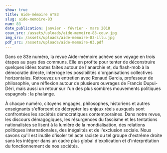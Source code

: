 ```yaml
---
show: true
title: Aide-mémoire n°83
slug: aide-memoire-83
num: 83
date_publication: janvier - février - mars 2018
couv_src: /assets/uploads/aide-memoire-83-couv.jpg
img_src: /assets/uploads/aide-memoire-83-illu.jpg
pdf_src: /assets/uploads/aide-memoire-83.pdf
---
```

Dans ce 83e numéro, la revue Aide-mémoire achève son voyage en trois étapes au pays des communs. Elle en profite pour tenter de déconstruire quelques idées toutes faites autour de l'anarchie et, du flash-mob à la démocratie directe, interroge les possibilités d'organisations collectives horizontales. Retrouvez un entretien avec Renaud Garcia, professeur de philosophie, une réflexion autour de plusieurs ouvrages de Francis Dupui-Déri, mais aussi un retour sur l'un des plus sombres mouvements politiques espagnols : la phalange.



À chaque numéro, citoyens engagés, philosophes, historiens et autres enseignants s'efforcent de décrypter les enjeux réels auxquels sont confrontées les sociétés démocratiques contemporaines. Dans notre revue, les discours démagogiques, les résurgences du fascisme et les tentations nationalistes se lisent à la lumière de la mondialisation, des relations politiques internationales, des inégalités et de l'exclusion sociale. Nous savons qu'il est inutile d'isoler tel acte raciste ou tel groupe d'extrême droite sans les intégrer dans un cadre plus global d'explication et d'interprétation du fonctionnement de nos sociétés.
